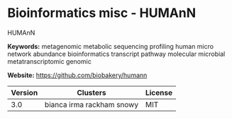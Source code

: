 # Bioinformatics misc - HUMAnN

HUMAnN

**Keywords:** metagenomic metabolic sequencing profiling human micro network abundance bioinformatics transcript pathway molecular microbial metatranscriptomic genomic

**Website:** <https://github.com/biobakery/humann>

| Version | Clusters | License |
| ------- | -------- | ------- |
| 3.0 | bianca irma rackham snowy | MIT |
